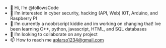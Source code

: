 - 👋 Hi, I’m @followsCode
- 👀 I’m interested in cyber security, hacking (API, Web) IOT, Arduino, and Raspberry PI
- 🌱 I’m currently a noob/script kiddie and im working on changing that! Ive been learning C++, python, javascript, HTML, and SQL databases
- 💞️ I’m looking to collaborate on any project
- 📫 How to reach me aplarso1234@gmail.com

<!---
followsCode/followsCode is a ✨ special ✨ repository because its `README.md` (this file) appears on your GitHub profile.
You can click the Preview link to take a look at your changes.
--->
